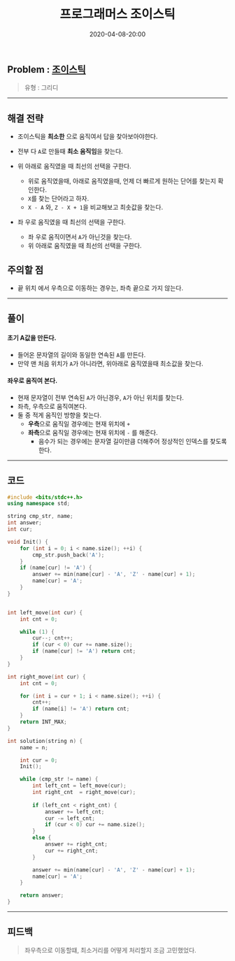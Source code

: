 ﻿---
title: 프로그래머스 조이스틱
date: 2020-04-08-20:00
categories:
- PS

tags:
- Programmers
- PS
- Problem Solve
- Greedy
---

## Problem : [조이스틱](https://programmers.co.kr/learn/courses/30/lessons/42860)
> 유형 : 그리디

---


<!-- 문제 복붙은 할 필요가 없다는 생각에 앞으로 따로 옮기지 않습니다.

**문제 설명**

> 두 정수 A와 B를 입력받은 다음, A+B를 출력하는 프로그램을 작성하시오.


**예제 입력**

> 입력설명

```
1 2
```

**예제 출력**

> 출력 설명

```
3
```

--- 

-->


## 해결 전략

* 조이스틱을 **최소한** 으로 움직여서 답을 찾아보아야한다. 
* 전부 다 `A`로 만들때 **최소 움직임**을 찾는다.

* 위 아래로 움직였을 때 최선의 선택을 구한다.
	* 위로 움직였을때, 아래로 움직였을때, 언제 더 빠르게 원하는 단어를 찾는지 확인한다.
    * `X`를 찾는 단어라고 하자.
	* `X - A` 와, `Z - X + 1`을 비교해보고 최솟값을 찾는다.

* 좌 우로 움직였을 때 최선의 선택을 구한다.
	* 좌 우로 움직이면서 `A`가 아닌것을 찾는다.
	* 위 아래로 움직였을 때 최선의 선택을 구한다.


## 주의할 점

* 끝 위치 에서 우측으로 이동하는 경우는, 좌측 끝으로 가지 않는다.

---


## 풀이

#### 초기 A값을 만든다.
* 들어온 문자열의 길이와 동일한 연속된 `A`를 만든다.
* 만약 맨 처음 위치가 `A`가 아니라면, 위아래로 움직였을때 최소값을 찾는다.


#### 좌우로 움직여 본다.
* 현재 문자열이 전부 연속된 `A`가 아닌경우, `A`가 아닌 위치를 찾는다.
* 좌측, 우측으로 움직여본다.
* 둘 중 적게 움직인 방향을 찾는다.
	* **우측**으로 움직일 경우에는 현재 위치에 `+`
	* **좌측**으로 움직일 경우에는 현재 위치에 `-` 를 해준다.
		* 음수가 되는 경우에는 문자열 길이만큼 더해주어 정상적인 인덱스를 찾도록한다.


---

## 코드

```c++
#include <bits/stdc++.h>
using namespace std;

string cmp_str, name;
int answer;
int cur;

void Init() {
    for (int i = 0; i < name.size(); ++i) {
        cmp_str.push_back('A');
    }
    if (name[cur] != 'A') {
        answer += min(name[cur] - 'A', 'Z' - name[cur] + 1);
        name[cur] = 'A';
    }
}


int left_move(int cur) {
    int cnt = 0;

    while (1) {
        cur--; cnt++;
        if (cur < 0) cur += name.size();
        if (name[cur] != 'A') return cnt;
    }
}

int right_move(int cur) {
    int cnt = 0;

    for (int i = cur + 1; i < name.size(); ++i) {
        cnt++;
        if (name[i] != 'A') return cnt;
    }
    return INT_MAX;
}

int solution(string n) {
    name = n;

    int cur = 0;
    Init();

    while (cmp_str != name) {
        int left_cnt = left_move(cur);
        int right_cnt  = right_move(cur);
        
        if (left_cnt < right_cnt) {
            answer += left_cnt;
            cur -= left_cnt;
            if (cur < 0) cur += name.size();
        }
        else {
            answer += right_cnt;
            cur += right_cnt;
        }

        answer += min(name[cur] - 'A', 'Z' - name[cur] + 1);
        name[cur] = 'A';
    }

    return answer;
}
```


---


## 피드백


> 좌우측으로 이동할떄, 최소거리를 어떻게 처리할지 조금 고민했었다.